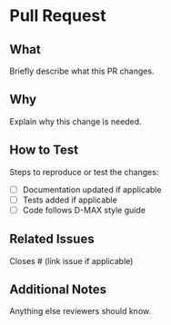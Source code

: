 # Pull Request

## What
Briefly describe what this PR changes.

## Why
Explain why this change is needed.

## How to Test
Steps to reproduce or test the changes:

- [ ] Documentation updated if applicable
- [ ] Tests added if applicable
- [ ] Code follows D-MAX style guide

## Related Issues
Closes # (link issue if applicable)

## Additional Notes
Anything else reviewers should know.
